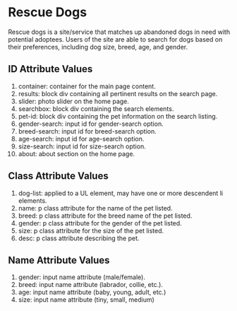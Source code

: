 Rescue Dogs
=========
Rescue dogs is a site/service that matches up abandoned dogs in need with potential adoptees. Users of the site are able to search for dogs based on their preferences, including dog size, breed, age, and gender.

ID Attribute Values
-------------------
1. container: container for the main page content.
2. results: block div containing all pertinent results on the search page. 
3. slider: photo slider on the home page. 
4. searchbox: block div containing the search elements.
5. pet-id: block div containing the pet information on the search listing.
6. gender-search: input id for gender-search option.
7. breed-search: input id for breed-search option.
8. age-search: input id for age-search option.
9. size-search: input id for size-search option.
10. about: about section on the home page. 
	
Class Attribute Values 
----------------------
1. dog-list: applied to a UL element, may have one or more descendent li elements.
2. name: p class attribute for the name of the pet listed. 
3. breed: p class attribute for the breed name of the pet listed. 
4. gender: p class attribute for the gender of the pet listed.
5. size: p class attribute for the size of the pet listed. 
6. desc: p class attribute describing the pet. 

	
Name Attribute Values
--------------------
1. gender: input name attribute (male/female).
2. breed: input name attribute (labrador, collie, etc.).
3. age: input name attribute (baby, young, adult, etc.)
4. size: input name attribute (tiny, small, medium)